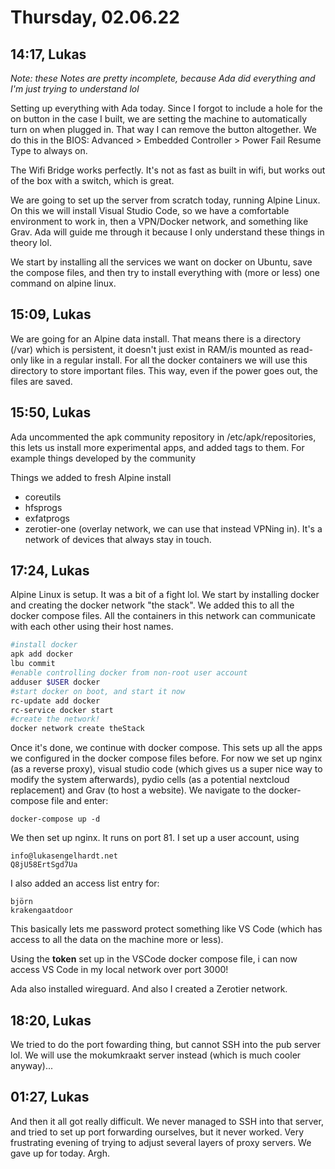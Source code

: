 # Thursday, 02.06.22

## 14:17, Lukas

*Note: these Notes are pretty incomplete, because Ada did everything and I'm just trying to understand lol*

Setting up everything with Ada today. Since I forgot to include a hole for the on button in the case I built, we are setting the machine to automatically turn on when plugged in. That way I can remove the button altogether\. We do this in the BIOS: Advanced > Embedded Controller > Power Fail Resume Type to always on.

The Wifi Bridge works perfectly. It's not as fast as built in wifi, but works out of the box with a switch, which is great.

We are going to set up the server from scratch today, running Alpine Linux. On this we will install Visual Studio Code, so we have a comfortable environment to work in, then a VPN/Docker network, and something like Grav. Ada will guide me through it because I only understand these things in theory lol.

We start by installing all the services we want on docker on Ubuntu, save the compose files, and then try to install everything with (more or less) one command on alpine linux.

## 15:09, Lukas

We are going for an Alpine data install. That means there is a directory (/var) which is persistent, it doesn't just exist in RAM/is mounted as read-only like in a regular install. For all the docker containers we will use this directory to store important files. This way, even if the power goes out, the files are saved.

## 15:50, Lukas

Ada uncommented the apk community repository in /etc/apk/repositories, this lets us install more experimental apps, and added tags to them. For example things developed by the community

Things we added to fresh Alpine install

- coreutils
- hfsprogs
- exfatprogs
- zerotier-one (overlay network, we can use that instead VPNing in). It's a network of devices that always stay in touch.

## 17:24, Lukas

Alpine Linux is setup. It was a bit of a fight lol. We start by installing docker and creating the docker network "the stack". We added this to all the docker compose files. All the containers in this network can communicate with each other using their host names.

```bash
#install docker
apk add docker
lbu commit
#enable controlling docker from non-root user account
adduser $USER docker
#start docker on boot, and start it now
rc-update add docker
rc-service docker start
#create the network!
docker network create theStack
```

Once it's done, we continue with docker compose. This sets up all the apps we configured in the docker compose files before. For now we set up nginx (as a reverse proxy), visual studio code (which gives us a super nice way to modify the system afterwards), pydio cells (as a potential nextcloud replacement) and Grav (to host a website). We navigate to the docker-compose file and enter:

```
docker-compose up -d
```

We then set up nginx. It runs on port 81. I set up a user account, using

```
info@lukasengelhardt.net
Q8jU58ErtSgd7Ua
```

I also added an access list entry for:

```
björn
krakengaatdoor
```

This basically lets me password protect something like VS Code (which has access to all the data on the machine more or less). 

Using the **token** set up in the VSCode docker compose file, i can now access VS Code in my local network over port 3000!

Ada also installed wireguard. And also I created a Zerotier network.

## 18:20, Lukas

We tried to do the port fowarding thing, but cannot SSH into the pub server lol. We will use the mokumkraakt server instead (which is much cooler anyway)...

## 01:27, Lukas

And then it all got really difficult. We never managed to SSH into that server, and tried to set up port forwarding ourselves, but it never worked. Very frustrating evening of trying to adjust several layers of proxy servers. We gave up for today. Argh.

